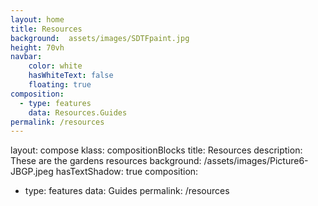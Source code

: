 ```yaml
---
layout: home
title: Resources
background:  assets/images/SDTFpaint.jpg
height: 70vh
navbar:
    color: white
    hasWhiteText: false
    floating: true
composition:
  - type: features
    data: Resources.Guides
permalink: /resources
---
```

layout: compose
klass: compositionBlocks
title: Resources
description: These are the gardens resources
background: /assets/images/Picture6-JBGP.jpeg
hasTextShadow: true
composition:
- type: features
  data: Guides
permalink: /resources

